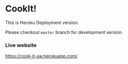 # CookIt!

This is Heroku Deployment version. 

Please checkout `master` branch for development version.

### Live website

https://cook-it-sw.herokuapp.com/